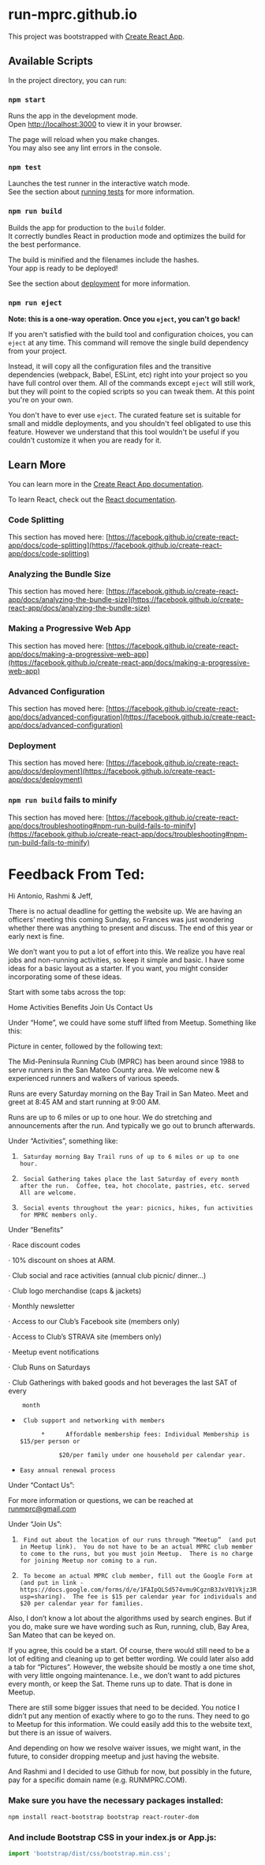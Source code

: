 # run-mprc.github.io

This project was bootstrapped with [Create React App](https://github.com/facebook/create-react-app).

## Available Scripts

In the project directory, you can run:

### `npm start`

Runs the app in the development mode.\
Open [http://localhost:3000](http://localhost:3000) to view it in your browser.

The page will reload when you make changes.\
You may also see any lint errors in the console.

### `npm test`

Launches the test runner in the interactive watch mode.\
See the section about [running tests](https://facebook.github.io/create-react-app/docs/running-tests) for more information.

### `npm run build`

Builds the app for production to the `build` folder.\
It correctly bundles React in production mode and optimizes the build for the best performance.

The build is minified and the filenames include the hashes.\
Your app is ready to be deployed!

See the section about [deployment](https://facebook.github.io/create-react-app/docs/deployment) for more information.

### `npm run eject`

**Note: this is a one-way operation. Once you `eject`, you can't go back!**

If you aren't satisfied with the build tool and configuration choices, you can `eject` at any time. This command will remove the single build dependency from your project.

Instead, it will copy all the configuration files and the transitive dependencies (webpack, Babel, ESLint, etc) right into your project so you have full control over them. All of the commands except `eject` will still work, but they will point to the copied scripts so you can tweak them. At this point you're on your own.

You don't have to ever use `eject`. The curated feature set is suitable for small and middle deployments, and you shouldn't feel obligated to use this feature. However we understand that this tool wouldn't be useful if you couldn't customize it when you are ready for it.

## Learn More

You can learn more in the [Create React App documentation](https://facebook.github.io/create-react-app/docs/getting-started).

To learn React, check out the [React documentation](https://reactjs.org/).

### Code Splitting

This section has moved here: [https://facebook.github.io/create-react-app/docs/code-splitting](https://facebook.github.io/create-react-app/docs/code-splitting)

### Analyzing the Bundle Size

This section has moved here: [https://facebook.github.io/create-react-app/docs/analyzing-the-bundle-size](https://facebook.github.io/create-react-app/docs/analyzing-the-bundle-size)

### Making a Progressive Web App

This section has moved here: [https://facebook.github.io/create-react-app/docs/making-a-progressive-web-app](https://facebook.github.io/create-react-app/docs/making-a-progressive-web-app)

### Advanced Configuration

This section has moved here: [https://facebook.github.io/create-react-app/docs/advanced-configuration](https://facebook.github.io/create-react-app/docs/advanced-configuration)

### Deployment

This section has moved here: [https://facebook.github.io/create-react-app/docs/deployment](https://facebook.github.io/create-react-app/docs/deployment)

### `npm run build` fails to minify

This section has moved here: [https://facebook.github.io/create-react-app/docs/troubleshooting#npm-run-build-fails-to-minify](https://facebook.github.io/create-react-app/docs/troubleshooting#npm-run-build-fails-to-minify)

# Feedback From Ted:

Hi Antonio, Rashmi & Jeff,

There is no actual deadline for getting the website up.  We are having an officers’ meeting this coming Sunday, so Frances was just wondering whether there was anything to present and discuss.  The end of this year or early next is fine.

We don’t want you to put a lot of effort into this.  We realize you have real jobs and non-running activities, so keep it simple and basic.  I have some ideas for a basic layout as a starter.  If you want, you might consider incorporating  some of these ideas.

Start with some tabs across the top:

 

Home             Activities            Benefits        Join Us        Contact  Us         

 

Under “Home”, we could have some stuff lifted from Meetup.  Something like this:

 

Picture in center, followed by the following text:

The Mid-Peninsula Running Club (MPRC) has been around since 1988 to serve runners in the San Mateo County area. We welcome new & experienced runners and walkers of various speeds.

Runs are every Saturday morning on the Bay Trail in San Mateo.  Meet and greet at 8:45 AM and start running at 9:00 AM. 

Runs are up to 6 miles or up to one hour.  We do stretching and announcements after the run.  And typically we go out to brunch afterwards.

 

Under “Activities”, something like:

1.      Saturday morning Bay Trail runs of up to 6 miles or up to one hour.

2.      Social Gathering takes place the last Saturday of every month after the run.  Coffee, tea, hot chocolate, pastries, etc. served  All are welcome.

3.      Social events throughout the year: picnics, hikes, fun activities for MPRC members only.

 

Under “Benefits”

·         Race discount codes

·         10% discount on shoes at ARM.

·         Club social and race activities (annual club picnic/ dinner…)

·         Club logo merchandise (caps & jackets)

·         Monthly newsletter

·         Access to our Club’s Facebook site (members only)

·           Access to Club’s STRAVA site (members only)

·           Meetup event notifications

·         Club Runs on Saturdays

·         Club Gatherings with baked goods and hot beverages the last SAT of every

        month

*      Club support and networking with members

            *      Affordable membership fees: Individual Membership is $15/per person or

                 $20/per family under one household per calendar year.

*     Easy annual renewal process

 

Under “Contact  Us”:

   For more information or questions, we can be reached at runmprc@gmail.com

 

Under “Join Us”:

1.      Find out about the location of our runs through “Meetup”  (and put in Meetup link).  You do not have to be an actual MPRC club member to come to the runs, but you must join Meetup.  There is no charge for joining Meetup nor coming to a run.

 

2.      To become an actual MPRC club member, fill out the Google Form at (and put in link - https://docs.google.com/forms/d/e/1FAIpQLSd574vmu9CgznB3JxV01Vkjz3RijuhbHEqb6pCCRuC6s7DiHg/viewform?usp=sharing).  The fee is $15 per calendar year for individuals and $20 per calendar year for families.

 

Also, I don’t know a lot about the algorithms used by search engines.  But if you do, make sure we have wording such as Run, running, club, Bay Area, San Mateo that can be keyed on.

If you agree, this could be a start.  Of course, there would still need to be a lot of editing and cleaning up to get better wording.  We could later also add a tab for “Pictures”.  However, the website should be mostly a one time shot, with very little ongoing maintenance.  I.e., we don’t want to add pictures every month, or keep the Sat. Theme runs up to date.  That is done in Meetup.

There are still some bigger issues that need to be decided.  You notice I didn’t put any mention of exactly where to go to the runs.  They need to go to Meetup for this information.  We could easily add this to the website text, but there is an issue of waivers.

And depending on how we resolve waiver issues, we might want, in the future, to consider dropping meetup and just having the website.

And Rashmi and I decided to use Github for now, but possibly in the future, pay for a specific domain name (e.g. RUNMPRC.COM).



### Make sure you have the necessary packages installed:

```bash
npm install react-bootstrap bootstrap react-router-dom
```


### And include Bootstrap CSS in your index.js or App.js:
```javascript
import 'bootstrap/dist/css/bootstrap.min.css';
```
